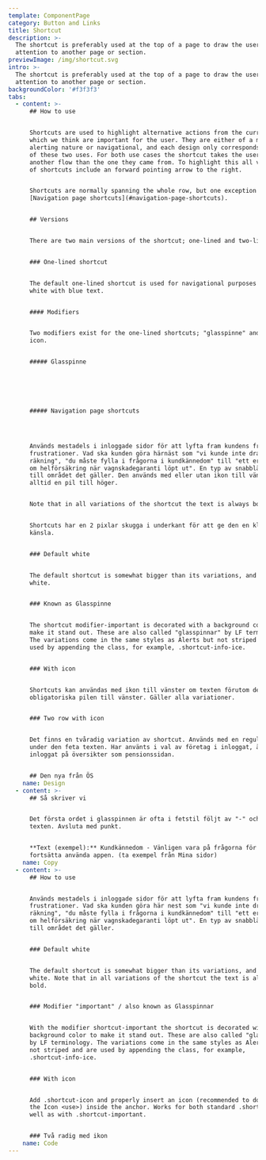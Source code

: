 ```yaml
---
template: ComponentPage
category: Button and Links
title: Shortcut
description: >-
  The shortcut is preferably used at the top of a page to draw the users
  attention to another page or section.
previewImage: /img/shortcut.svg
intro: >-
  The shortcut is preferably used at the top of a page to draw the users
  attention to another page or section.
backgroundColor: '#f3f3f3'
tabs:
  - content: >-
      ## How to use


      Shortcuts are used to highlight alternative actions from the current flow
      which we think are important for the user. They are either of a more
      alerting nature or navigational, and each design only corresponds to one
      of these two uses. For both use cases the shortcut takes the user into
      another flow than the one they came from. To highlight this all versions
      of shortcuts include an forward pointing arrow to the right.


      Shortcuts are normally spanning the whole row, but one exception exists in
      [Navigation page shortcuts](#navigation-page-shortcuts).


      ## Versions


      There are two main versions of the shortcut; one-lined and two-lined.


      ### One-lined shortcut


      The default one-lined shortcut is used for navigational purposes and is
      white with blue text. 


      #### Modifiers


      Two modifiers exist for the one-lined shortcuts; "glasspinne" and with
      icon. 


      ##### Glasspinne






      ##### Navigation page shortcuts




      Används mestadels i inloggade sidor för att lyfta fram kundens främsta
      frustrationer. Vad ska kunden göra härnäst som "vi kunde inte dra en
      räkning", "du måste fylla i frågorna i kundkännedom" till "ett erbjudande
      om helförsäkring när vagnskadegaranti löpt ut". En typ av snabblänk direkt
      till området det gäller. Den används med eller utan ikon till vänster men
      alltid en pil till höger.


      Note that in all variations of the shortcut the text is always bold. 


      Shortcuts har en 2 pixlar skugga i underkant för att ge den en klickbar
      känsla.


      ### Default white


      The default shortcut is somewhat bigger than its variations, and always
      white. 


      ### Known as Glasspinne


      The shortcut modifier-important is decorated with a background color to
      make it stand out. These are also called "glasspinnar" by LF terminology.
      The variations come in the same styles as Alerts but not striped and are
      used by appending the class, for example, .shortcut-info-ice.


      ### With icon


      Shortcuts kan användas med ikon till vänster om texten förutom den
      obligatoriska pilen till vänster. Gäller alla variationer.


      ### Two row with icon


      Det finns en tvåradig variation av shortcut. Används med en regular text
      under den feta texten. Har använts i val av företag i inloggat, även i
      inloggat på översikter som pensionssidan.


      ## Den nya från ÖS
    name: Design
  - content: >-
      ## Så skriver vi


      Det första ordet i glasspinnen är ofta i fetstil följt av "-" och sedan
      texten. Avsluta med punkt. 


      **Text (exempel):** Kundkännedom - Vänligen vara på frågorna för att kunna
      fortsätta använda appen. (ta exempel från Mina sidor)
    name: Copy
  - content: >-
      ## How to use


      Används mestadels i inloggade sidor för att lyfta fram kundens främsta
      frustrationer. Vad ska kunden göra här nest som "vi kunde inte dra en
      räkning", "du måste fylla i frågorna i kundkännedom" till "ett erbjudande
      om helförsäkring när vagnskadegaranti löpt ut". En typ av snabblänk direkt
      till området det gäller.


      ### Default white


      The default shortcut is somewhat bigger than its variations, and always
      white. Note that in all variations of the shortcut the text is always
      bold. 


      ### Modifier "important" / also known as Glasspinnar


      With the modifier shortcut-important the shortcut is decorated with a
      background color to make it stand out. These are also called "glasspinnar"
      by LF terminology. The variations come in the same styles as Alerts but
      not striped and are used by appending the class, for example,
      .shortcut-info-ice.


      ### With icon


      Add .shortcut-icon and properly insert an icon (recommended to do so via
      the Icon <use>) inside the anchor. Works for both standard .shortcut as
      well as with .shortcut-important.


      ### Två radig med ikon
    name: Code
---
```


